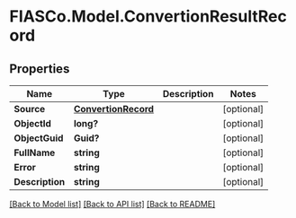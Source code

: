 # FIASCo.Model.ConvertionResultRecord

## Properties

Name | Type | Description | Notes
------------ | ------------- | ------------- | -------------
**Source** | [**ConvertionRecord**](ConvertionRecord.md) |  | [optional] 
**ObjectId** | **long?** |  | [optional] 
**ObjectGuid** | **Guid?** |  | [optional] 
**FullName** | **string** |  | [optional] 
**Error** | **string** |  | [optional] 
**Description** | **string** |  | [optional] 

[[Back to Model list]](../README.md#documentation-for-models) [[Back to API list]](../README.md#documentation-for-api-endpoints) [[Back to README]](../README.md)

